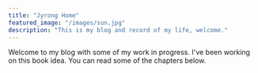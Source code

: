 ```yaml
---
title: "Jyrong Home"
featured_image: "/images/sun.jpg"
description: "This is my blog and record of my life, welcome."
---
```


Welcome to my blog with some of my work in progress. I've been working on this book idea. You can read some of the chapters below.
